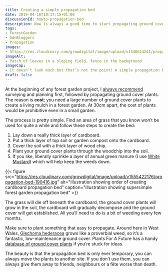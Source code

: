 ```yaml
---
title: Creating a simple propagation bed
date: 2019-04-16T10:17:15+01:00
discussionId: howto-propagation-bed
description: Now is always a good time to start propagating ground cover plants for a forest garden, indeed any garden. Here’s how to make a simple, no-dig propagation bed, where you can plant-and-forget.
tags: 
- ForestGarden
- GdnBloggers
- Propagation
images: 
- https://res.cloudinary.com/growdigital/image/upload/v1546624241/propagation-04BF2CD2.jpg
imageAlt: 
- Patch of leaves in a sloping field, fence in the background
imageCap:
- It doesn’t look much but that’s not the point! A simple propagation bed planted up with Glechomae hederacea.
draft: false
---
```


At the beginning of any forest garden project, I [always recommend](https://www.forestgarden.wales/workshop/) surveying and planning first, followed by propagating ground cover plants. The reason is **cost**; you need a large number of ground cover plants to create a living mulch in a forest garden. At 30cm apart, the cost of plants would be prohibitive even in a small garden.

The process is pretty simple. Find an area of grass that you know won’t be used for quite a while and follow these steps to create the bed:

1. Lay down a really thick layer of cardboard.
2. Put a thick layer of top soil or garden compost onto the cardboard.
3. Cover the soil with a thick layer of wood chip.
4. Plant your ground cover plants through the woodchip into the soil.
5. If you like, liberally sprinkle a layer of annual green manure (I use [White Mustard](https://www.cotswoldseeds.com/products/1584/mustard-sinapsis-alba)) which will help keep the weeds down.

{{< figure src="https://res.cloudinary.com/growdigital/image/upload/v1555422176/propagation-bed-190416.jpg" alt="Illustration showing order of creating cardboard propagation bed" caption="Illustration showing supersimple forest garden propagation bed" >}}

The grass will die off beneath the cardboard, the ground cover plants will grow in the soil, the cardboard will gradually decompose and the ground cover will get established. All you’ll need to do is a bit of weeding every few months. 

Make sure to plant something that easy to propagate. Around here in West Wales, [Glechoma hederacea](https://pfaf.org/user/plant.aspx?latinname=Glechoma+hederacea) grows like a proverbial weed, so it’s a fantastic, low-maintenance ground cover. Plants For A Future has a handy [database of ground cover plants](https://pfaf.org/user/cmspage.aspx?pageid=249) if you’re stuck for ideas.

The beauty is that the propagation bed is only ever temporary, you can always move the plants to another site. If you don’t use them, you can always give them away to friends, neighbours or a fête worse than death.

